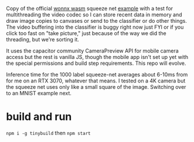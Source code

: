 Copy of the official [wonnx wasm](https://github.com/webonnx/wonnx) squeeze net [example](https://github.com/webonnx/wonnx-wasm-example) with a test for multithreading the video codec so I can store recent data in memory and draw image copies to canvases or send to the classifier or do other things. The video buffering into the classifier is buggy right now just FYI or if you click too fast on "take picture," just because of the way we did the threading, but we're sorting it. 

It uses the capacitor community CameraPreview API for mobile camera access but the rest is vanilla JS, though the mobile app isn't set up yet with the special permissions and build step requirements. This repo will evolve.

Inference time for the 1000 label squeeze-net averages about 6-10ms from for me on an RTX 3070, whatever that means. I tested on a 4K camera but the squeeze net uses only like a small square of the image. Switching over to an MNIST example next.

# build and run
`npm i -g tinybuild` then `npm start`

